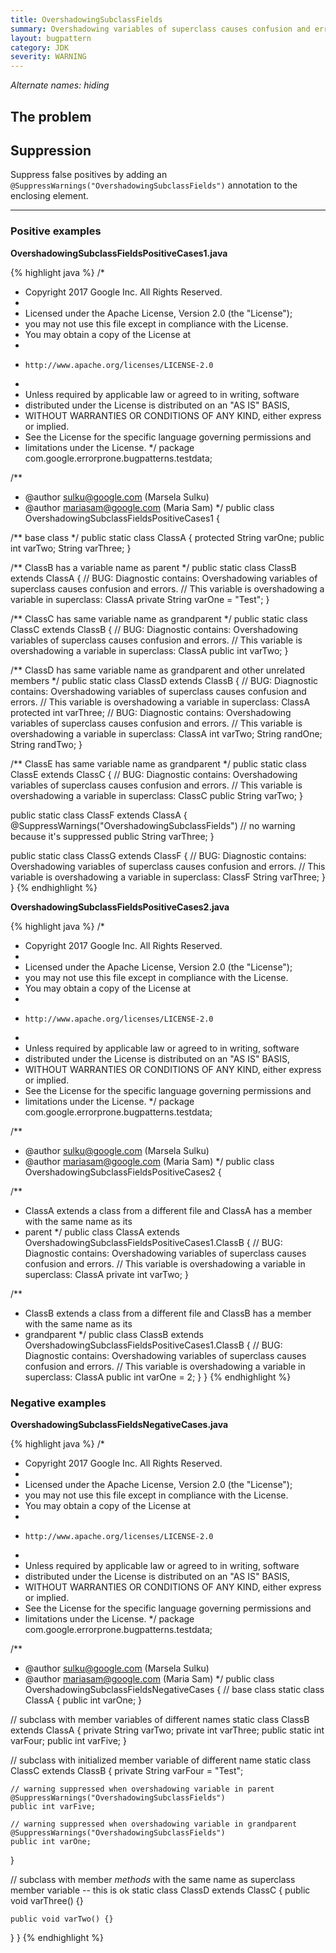 ```yaml
---
title: OvershadowingSubclassFields
summary: Overshadowing variables of superclass causes confusion and errors
layout: bugpattern
category: JDK
severity: WARNING
---
```


<!--
*** AUTO-GENERATED, DO NOT MODIFY ***
To make changes, edit the @BugPattern annotation or the explanation in docs/bugpattern.
-->

_Alternate names: hiding_

## The problem


## Suppression
Suppress false positives by adding an `@SuppressWarnings("OvershadowingSubclassFields")` annotation to the enclosing element.

----------

### Positive examples
__OvershadowingSubclassFieldsPositiveCases1.java__

{% highlight java %}
/*
 * Copyright 2017 Google Inc. All Rights Reserved.
 *
 * Licensed under the Apache License, Version 2.0 (the "License");
 * you may not use this file except in compliance with the License.
 * You may obtain a copy of the License at
 *
 *     http://www.apache.org/licenses/LICENSE-2.0
 *
 * Unless required by applicable law or agreed to in writing, software
 * distributed under the License is distributed on an "AS IS" BASIS,
 * WITHOUT WARRANTIES OR CONDITIONS OF ANY KIND, either express or implied.
 * See the License for the specific language governing permissions and
 * limitations under the License.
 */
package com.google.errorprone.bugpatterns.testdata;

/**
 * @author sulku@google.com (Marsela Sulku)
 * @author mariasam@google.com (Maria Sam)
 */
public class OvershadowingSubclassFieldsPositiveCases1 {

  /** base class */
  public static class ClassA {
    protected String varOne;
    public int varTwo;
    String varThree;
  }


  /** ClassB has a variable name as parent */
  public static class ClassB extends ClassA {
    // BUG: Diagnostic contains: Overshadowing variables of superclass causes confusion and errors.
    // This variable is overshadowing a variable in superclass:  ClassA
    private String varOne = "Test";
  }

  /** ClassC has same variable name as grandparent */
  public static class ClassC extends ClassB {
    // BUG: Diagnostic contains: Overshadowing variables of superclass causes confusion and errors.
    // This variable is overshadowing a variable in superclass:  ClassA
    public int varTwo;
  }

  /** ClassD has same variable name as grandparent and other unrelated members */
  public static class ClassD extends ClassB {
    // BUG: Diagnostic contains: Overshadowing variables of superclass causes confusion and errors.
    // This variable is overshadowing a variable in superclass:  ClassA
    protected int varThree;
    // BUG: Diagnostic contains: Overshadowing variables of superclass causes confusion and errors.
    // This variable is overshadowing a variable in superclass:  ClassA
    int varTwo;
    String randOne;
    String randTwo;
  }

  /** ClassE has same variable name as grandparent */
  public static class ClassE extends ClassC {
    // BUG: Diagnostic contains: Overshadowing variables of superclass causes confusion and errors.
    // This variable is overshadowing a variable in superclass:  ClassC
    public String varTwo;
  }

  public static class ClassF extends ClassA {
    @SuppressWarnings("OvershadowingSubclassFields") // no warning because it's suppressed
    public String varThree;
  }

  public static class ClassG extends ClassF {
    // BUG: Diagnostic contains: Overshadowing variables of superclass causes confusion and errors.
    // This variable is overshadowing a variable in superclass:  ClassF
    String varThree;
  }
}
{% endhighlight %}

__OvershadowingSubclassFieldsPositiveCases2.java__

{% highlight java %}
/*
 * Copyright 2017 Google Inc. All Rights Reserved.
 *
 * Licensed under the Apache License, Version 2.0 (the "License");
 * you may not use this file except in compliance with the License.
 * You may obtain a copy of the License at
 *
 *     http://www.apache.org/licenses/LICENSE-2.0
 *
 * Unless required by applicable law or agreed to in writing, software
 * distributed under the License is distributed on an "AS IS" BASIS,
 * WITHOUT WARRANTIES OR CONDITIONS OF ANY KIND, either express or implied.
 * See the License for the specific language governing permissions and
 * limitations under the License.
 */
package com.google.errorprone.bugpatterns.testdata;

/**
 * @author sulku@google.com (Marsela Sulku)
 * @author mariasam@google.com (Maria Sam)
 */
public class OvershadowingSubclassFieldsPositiveCases2 {

  /**
   * ClassA extends a class from a different file and ClassA has a member with the same name as its
   * parent
   */
  public class ClassA extends OvershadowingSubclassFieldsPositiveCases1.ClassB {
    // BUG: Diagnostic contains: Overshadowing variables of superclass causes confusion and errors.
    // This variable is overshadowing a variable in superclass:  ClassA
    private int varTwo;
  }

  /**
   * ClassB extends a class from a different file and ClassB has a member with the same name as its
   * grandparent
   */
  public class ClassB extends OvershadowingSubclassFieldsPositiveCases1.ClassB {
    // BUG: Diagnostic contains: Overshadowing variables of superclass causes confusion and errors.
    // This variable is overshadowing a variable in superclass:  ClassA
    public int varOne = 2;
  }
}
{% endhighlight %}

### Negative examples
__OvershadowingSubclassFieldsNegativeCases.java__

{% highlight java %}
/*
 * Copyright 2017 Google Inc. All Rights Reserved.
 *
 * Licensed under the Apache License, Version 2.0 (the "License");
 * you may not use this file except in compliance with the License.
 * You may obtain a copy of the License at
 *
 *     http://www.apache.org/licenses/LICENSE-2.0
 *
 * Unless required by applicable law or agreed to in writing, software
 * distributed under the License is distributed on an "AS IS" BASIS,
 * WITHOUT WARRANTIES OR CONDITIONS OF ANY KIND, either express or implied.
 * See the License for the specific language governing permissions and
 * limitations under the License.
 */
package com.google.errorprone.bugpatterns.testdata;

/**
 * @author sulku@google.com (Marsela Sulku)
 * @author mariasam@google.com (Maria Sam)
 */
public class OvershadowingSubclassFieldsNegativeCases {
  // base class
  static class ClassA {
    public int varOne;
  }

  // subclass with member variables of different names
  static class ClassB extends ClassA {
    private String varTwo;
    private int varThree;
    public static int varFour;
    public int varFive;
  }

  // subclass with initialized member variable of different name
  static class ClassC extends ClassB {
    private String varFour = "Test";

    // warning suppressed when overshadowing variable in parent
    @SuppressWarnings("OvershadowingSubclassFields")
    public int varFive;

    // warning suppressed when overshadowing variable in grandparent
    @SuppressWarnings("OvershadowingSubclassFields")
    public int varOne;
  }

  // subclass with member *methods* with the same name as superclass member variable -- this is ok
  static class ClassD extends ClassC {
    public void varThree() {}

    public void varTwo() {}
  }
}
{% endhighlight %}

